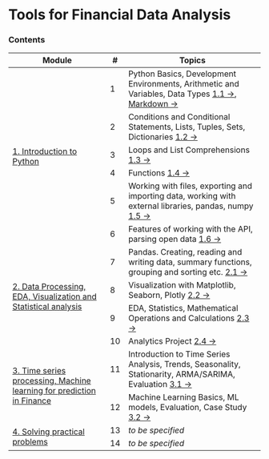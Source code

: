 # Tools for Financial Data Analysis

<h3>Contents</h3>

<table>
  <thead>
    <tr>
      <th>Module</th>
      <th>#</th>
      <th>Topics</th>
    </tr>
  </thead>
  <tbody>
    <tr>
      <td rowspan=6><a href="">1. Introduction to Python</a></td>
      <td>1</td>
      <td>Python Basics, Development Environments, Arithmetic and Variables, Data Types <a href="lesson1.ipynb">1.1 →</a>, <a href="markdown.ipynb">Markdown →</a></td>
    </tr>
    <tr>
      <td>2</td>
      <td>Conditions and Conditional Statements, Lists, Tuples, Sets, Dictionaries <a href="lesson2.ipynb">1.2 →</a></td>
    </tr>
    <tr>
      <td>3</td>
      <td>Loops and List Comprehensions <a href="lesson3.ipynb">1.3 →</a></td>
    </tr>
    <tr>
      <td>4</td>
      <td>Functions <a href="lesson4.ipynb">1.4 →</a></td>
    </tr>
    <tr>
      <td>5</td>
      <td>Working with files, exporting and importing data, working with external libraries, pandas, numpy <a href="lesson5.ipynb">1.5 →</a></td>
    </tr>
    <tr>
      <td>6</td>
      <td>Features of working with the API, parsing open data <a href="lesson6.ipynb">1.6 →</a></td>
    </tr>
    <tr>
      <td rowspan=4><a href="">2. Data Processing, EDA, Visualization and Statistical analysis</a></td>
      <td>7</td>
      <td>Pandas. Creating, reading and writing data, summary functions, grouping and sorting etc. <a href="lesson7.ipynb">2.1 →</a></td>
    </tr>
    <tr>
      <td>8</td>
      <td>Visualization with Matplotlib, Seaborn, Plotly <a href="lesson8.ipynb">2.2 →</a></td>
    </tr>
    <tr>
      <td>9</td>
      <td>EDA, Statistics, Mathematical Operations and Calculations <a href="lesson9.ipynb">2.3 →</a></td>
    </tr>
    <tr>
      <td>10</td>
      <td>Analytics Project <a href="lesson10.ipynb">2.4 →</a></td>
    </tr>
    <tr>
      <td rowspan=2><a href="">3. Time series processing, Machine learning for prediction in Finance</a></td>
      <td>11</td>
      <td>Introduction to Time Series Analysis, Trends, Seasonality, Stationarity, ARMA/SARIMA, Evaluation  <a href="lesson11.ipynb">3.1 →</a></td>
    </tr>
    <tr>
      <td>12</td>
      <td>Machine Learning Basics, ML models, Evaluation, Case Study <a href="lesson12.ipynb">3.2 →</a></td>
    </tr>
    <tr>
      <td rowspan=3><a href="">4. Solving practical problems</a></td>
      <td>13</td>
      <td><i>to be specified</i></td>
    </tr>
    <tr>
      <td>14</td>
      <td><i>to be specified</i></td>
    </tr>
  </tbody>
</table>
